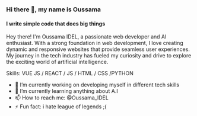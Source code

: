 ### Hi there 👋, my name is Oussama
#### I write simple code that does big things
Hey there! I'm Oussama IDEL, a passionate web developer and AI enthusiast. With a strong foundation in web development, I love creating dynamic and responsive websites that provide seamless user experiences. My journey in the tech industry has fueled my curiosity and drive to explore the exciting world of artificial intelligence.

Skills: VUE JS / REACT / JS / HTML / CSS /PYTHON

- 🔭 I’m currently working on developing myself in different tech skills 
- 🌱 I’m currently learning anything about A.I 
- 📫 How to reach me: @Oussama_IDEL 
- ⚡ Fun fact: i hate league of legends ;( 
